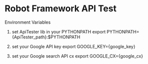 # Robot Framework API Test

Environment Variables
1. set ApiTester lib in your PYTHONPATH
export PYTHONPATH={ApiTester_path}:$PYTHONPATH

2. set your Google API key
export GOOGLE_KEY={google_key}

3. set your Google search API cx
export GOOGLE_CX={google_cx}
